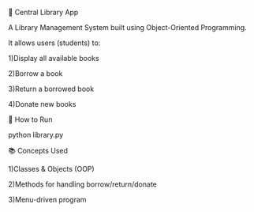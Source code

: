 📖 Central Library App

A Library Management System built using Object-Oriented Programming.

It allows users (students) to:

1)Display all available books

2)Borrow a book

3)Return a borrowed book

4)Donate new books

🚀 How to Run

python library.py

📚 Concepts Used

1)Classes & Objects (OOP)

2)Methods for handling borrow/return/donate

3)Menu-driven program
